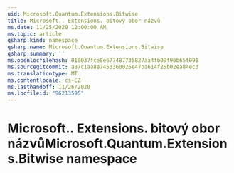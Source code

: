 ```yaml
---
uid: Microsoft.Quantum.Extensions.Bitwise
title: Microsoft.. Extensions. bitový obor názvů
ms.date: 11/25/2020 12:00:00 AM
ms.topic: article
qsharp.kind: namespace
qsharp.name: Microsoft.Quantum.Extensions.Bitwise
qsharp.summary: ''
ms.openlocfilehash: 010037fce8e677487735827aa4fb09f96b65f091
ms.sourcegitcommit: a87c1aa8e7453360025e47ba614f25b02ea84ec3
ms.translationtype: MT
ms.contentlocale: cs-CZ
ms.lasthandoff: 11/26/2020
ms.locfileid: "96213595"
---
```

# <a name="microsoftquantumextensionsbitwise-namespace"></a><span data-ttu-id="e8465-102">Microsoft.. Extensions. bitový obor názvů</span><span class="sxs-lookup"><span data-stu-id="e8465-102">Microsoft.Quantum.Extensions.Bitwise namespace</span></span>



